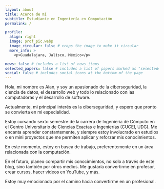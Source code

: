 ```yaml
---
layout: about
title: Acerca de mí
subtitle: Estudiante en Ingeniería en Computación
permalink: /

profile:
  align: right
  image: prof_pic.webp
  image_circular: false # crops the image to make it circular
  more_info: >
    <p>Guadalajara, Jalisco, México</p>

news: false # includes a list of news items
selected_papers: false # includes a list of papers marked as "selected={true}"
social: false # includes social icons at the bottom of the page
---
```


Hola, mi nombre es Alan, y soy un apasionado de la ciberseguridad, la ciencia
de datos, el desarrollo web y todo lo relacionado con las computadoras y el
desarrollo de software.

Actualmente, mi principal interés es la ciberseguridad, y espero que pronto se
convierta en mi especialidad.

Estoy cursando sexto semestre de la carrera de Ingeniería de Cómputo en el
Centro Universitario de Ciencias Exactas e Ingenierías (CUCEI, UDG). Me encanta
aprender constantemente, y siempre estoy involucrado en estudios o en mini
proyectos que me permiten aplicar y reforzar mis conocimientos.

En este momento, estoy en busca de trabajo, preferentemente en un área
relacionada con la computación.

En el futuro, planeo compartir mis conocimientos, no solo a través de este blog,
sino también por otros medios. Me gustaría convertirme en profesor, crear
cursos, hacer videos en YouTube, y más.

Estoy muy emocionado por el camino hacia convertirme en un profesional.
